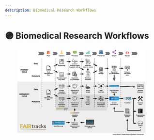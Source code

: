 ```yaml
---
description: Biomedical Research Workflows
---
```


# 🟣 Biomedical Research Workflows

<div align="left" data-full-width="true"><figure><img src="../../.gitbook/assets/fairtracks_tool-assembly.png" alt=""><figcaption></figcaption></figure></div>
